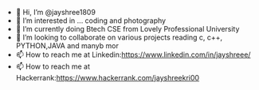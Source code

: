 - 👋 Hi, I’m @jayshree1809
- 👀 I’m interested in ... coding and photography
- 🌱 I’m currently doing Btech CSE from Lovely Professional University
- 💞️ I’m looking to collaborate on various projects reading c, c++, PYTHON,JAVA and manyb mor
- 📫 How to reach me at Linkedin:https://www.linkedin.com/in/jayshreee/
- 📫 How to reach me at Hackerrank:https://www.hackerrank.com/jayshreekri00
<!---
jayshree1809/jayshree1809 is a ✨ special ✨ repository because its `README.md` (this file) appears on your GitHub profile.
You can click the Preview link to take a look at your changes.
--->
